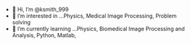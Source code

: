 - 👋 Hi, I’m @ksmith_999
- 👀 I’m interested in ...Physics, Medical Image Processing, Problem solving
- 🌱 I’m currently learning ...Physics, Biomedical Image Processing and Analysis, Python, Matlab,  
